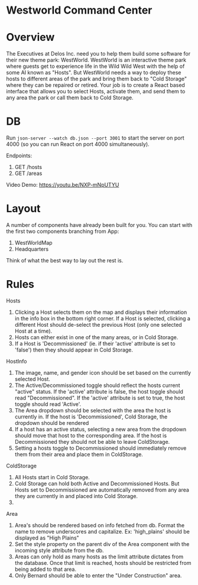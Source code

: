 # Westworld Command Center

Overview
========
The Executives at Delos Inc. need you to help them build some software for their new theme park: WestWorld. WestWorld is an interactive theme park where guests get to experience life in the Wild Wild West with the help of some AI known as "Hosts". But WestWorld needs a way to deploy these hosts to different areas of the park and bring them back to "Cold Storage" where they can be repaired or retired. Your job is to create a React based interface that allows you to select Hosts, activate them, and send them to any area the park or call them back to Cold Storage.


DB
==
Run `json-server --watch db.json --port 3001` to start the server on port 4000 (so you can run React on port 4000 simultaneously).

Endpoints:
1. GET /hosts
2. GET /areas


Video Demo: https://youtu.be/NXP-mNpUTYU


Layout
======

A number of components have already been built for you. You can start with the first two components branching from App:
1) WestWorldMap
2) Headquarters

Think of what the best way to lay out the rest is.

Rules
=====
Hosts
1. Clicking a Host selects them on the map and displays their information in the info box in the bottom right corner. If a Host is selected, clicking a different Host should de-select the previous Host (only one selected Host at a time).
2. Hosts can either exist in one of the many areas, or in Cold Storage.
3. If a Host is 'Decommissioned' (ie. if their 'active' attribute is set to 'false') then they should appear in Cold Storage.

HostInfo
1. The image, name, and gender icon should be set based on the currently selected Host.
2. The Active/Decommissioned toggle should reflect the hosts current "active" status. If the 'active' attribute is false, the host toggle should read "Decommissioned". If the 'active' attribute is set to true, the host toggle should read 'Active'.
3. The Area dropdown should be selected with the area the host is currently in. If the host is 'Decommissioned', Cold Storage, the dropdown should be rendered
4. If a host has an active status, selecting a new area from the dropdown should move that host to the corresponding area. If the host is Decommissioned they should not be able to leave ColdStorage.
5. Setting a hosts toggle to Decommissioned should immediately remove them from their area and place them in ColdStorage.

ColdStorage
1. All Hosts start in Cold Storage.
2. Cold Storage can hold both Active and Decommissioned Hosts. But Hosts set to Decommissioned are automatically removed from any area they are currently in and placed into Cold Storage.
3.

Area
1. Area's should be rendered based on info fetched from db. Format the name to remove underscores and capitalize. Ex: 'high_plains' should be displayed as "High Plains"
2. Set the style property on the parent div of the Area component with the incoming style attribute from the db.
3. Areas can only hold as many hosts as the limit attribute dictates from the database. Once that limit is reached, hosts should be restricted from being added to that area.
4. Only Bernard should be able to enter the "Under Construction" area.
